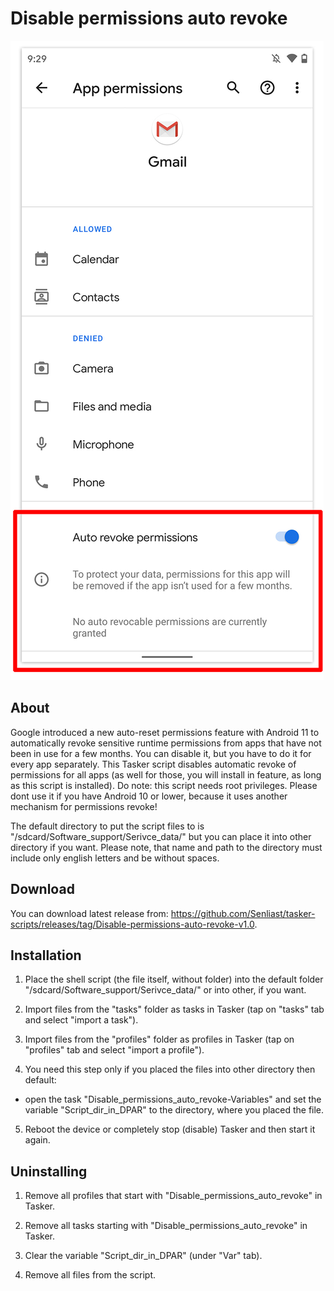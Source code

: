 # Disable permissions auto revoke

![Android 11 automatic permissions revoke](https://github.com/Senliast/tasker-scripts/blob/main/Disable_permissions_auto_revoke/docs/android-11-automatic-permissions-revoke.jpg)



## About

Google introduced a new auto-reset permissions feature with Android 11 to automatically revoke sensitive runtime permissions from apps that have not been in use for a few months. You can disable it, but you have to do it for every app separately. This Tasker script disables automatic revoke of permissions for all apps (as well for those, you will install in feature, as long as this script is installed). Do note: this script needs root privileges. Please dont use it if you have Android 10 or lower, because it uses another mechanism for permissions revoke!

The default directory to put the script files to is "/sdcard/Software_support/Serivce_data/" but you can place it into other directory if you want. Please note, that name and path to the directory must include only english letters and be without spaces.



## Download

You can download latest release from: https://github.com/Senliast/tasker-scripts/releases/tag/Disable-permissions-auto-revoke-v1.0.



## Installation

1. Place the shell script (the file itself, without folder) into the default folder "/sdcard/Software_support/Serivce_data/" or into other, if you want.

2. Import files from the "tasks" folder as tasks in Tasker (tap on "tasks" tab and select "import a task").

3. Import files from the "profiles" folder as profiles in Tasker (tap on "profiles" tab and select "import a profile").

4. You need this step only if you placed the files into other directory then default:
 - open the task "Disable_permissions_auto_revoke-Variables" and set the variable "Script_dir_in_DPAR" to the directory, where you placed the file.

5. Reboot the device or completely stop (disable) Tasker and then start it again.



## Uninstalling

1. Remove all profiles that start with "Disable_permissions_auto_revoke" in Tasker.

2. Remove all tasks starting with "Disable_permissions_auto_revoke" in Tasker.

3. Clear the variable "Script_dir_in_DPAR" (under "Var" tab).

4. Remove all files from the script.